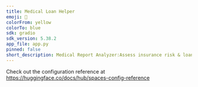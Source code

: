 ```yaml
---
title: Medical Loan Helper
emoji: 🏢
colorFrom: yellow
colorTo: blue
sdk: gradio
sdk_version: 5.38.2
app_file: app.py
pinned: false
short_description: Medical Report Analyzer:Assess insurance risk & loan eligibe
---
```


Check out the configuration reference at https://huggingface.co/docs/hub/spaces-config-reference
